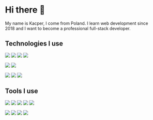 # Hi there 👋
My name is Kacper, I come from Poland. I learn web development since 2018 and I want to become a professional full-stack developer.

## Technologies I use

![](https://img.shields.io/badge/HTML5-informational?style=flat&logo=HTML5&logoColor=white&color=555555) ![](https://img.shields.io/badge/CSS3-informational?style=flat&logo=CSS3&logoColor=white&color=555555) ![](https://img.shields.io/badge/JavaScript-informational?style=flat&logo=JavaScript&logoColor=white&color=555555) ![](https://img.shields.io/badge/Sass-informational?style=flat&logo=Sass&logoColor=white&color=555555) 

![](https://img.shields.io/badge/React-informational?style=flat&logo=React&logoColor=white&color=555555) ![](https://img.shields.io/badge/Next.js-informational?style=flat&logo=Next.js&logoColor=white&color=555555)

![](https://img.shields.io/badge/Node.js-informational?style=flat&logo=Node.js&logoColor=white&color=555555) ![](https://img.shields.io/badge/Express-informational?style=flat&logo=Node.js&logoColor=white&color=555555) ![](https://img.shields.io/badge/PostgreSQL-informational?style=flat&logo=PostgreSQL&logoColor=white&color=555555) 



## Tools I use

![](https://img.shields.io/badge/OS-Linux-informational?style=flat&logo=Linux&logoColor=white&color=2bbc8a) ![](https://img.shields.io/badge/IDE-VSCode-informational?style=flat&logo=Visual-Studio-Code&logoColor=white&color=2bbc8a) ![](https://img.shields.io/badge/Graphics-Gimp-informational?style=flat&logo=GIMP&logoColor=white&color=2bbc8a) ![](https://img.shields.io/badge/Design-Figma-informational?style=flat&logo=Figma&logoColor=white&color=2bbc8a) ![](https://img.shields.io/badge/Planning-Trello-informational?style=flat&logo=Trello&logoColor=white&color=2bbc8a)

![](https://img.shields.io/badge/PackageManager-NPM-informational?style=flat&logo=NPM&logoColor=white&color=2bbc8a) ![](https://img.shields.io/badge/PackageManager-Yarn-informational?style=flat&logo=yarn&logoColor=white&color=2bbc8a) ![](https://img.shields.io/badge/Bundler-Webpack-informational?style=flat&logo=Webpack&logoColor=white&color=2bbc8a) ![](https://img.shields.io/badge/VersionControl-Git-informational?style=flat&logo=Git&logoColor=white&color=2bbc8a)

